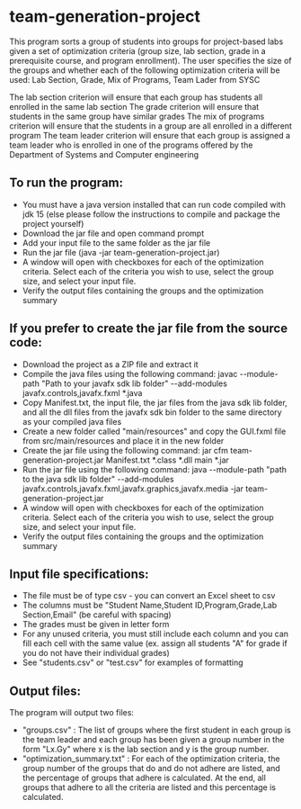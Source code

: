 # team-generation-project

This program sorts a group of students into groups for project-based labs given a 
set of optimization criteria (group size, lab section, grade in a prerequisite course, 
and program enrollment). The user specifies the size of the groups and whether each of 
the following optimization criteria will be used: Lab Section, Grade, Mix of Programs, Team Lader from SYSC

The lab section criterion will ensure that each group has students all enrolled in the same lab section
The grade criterion will ensure that students in the same group have similar grades
The mix of programs criterion will ensure that the students in a group are all enrolled in a different program
The team leader criterion will ensure that each group is assigned a team leader who is enrolled in one of the 
programs offered by the Department of Systems and Computer engineering


To run the program:
-
- You must have a java version installed that can run code compiled with jdk 15 (else please follow the instructions to compile and package the project yourself)
- Download the jar file and open command prompt 
- Add your input file to the same folder as the jar file
- Run the jar file (java -jar team-generation-project.jar)
- A window will open with checkboxes for each of the optimization criteria. Select each 
of the criteria you wish to use, select the group size, and select your input file.
- Verify the output files containing the groups and the optimization summary

If you prefer to create the jar file from the source code:
-
- Download the project as a ZIP file and extract it
- Compile the java files using the following command: javac --module-path "Path to your javafx sdk lib folder" --add-modules javafx.controls,javafx.fxml *.java
- Copy Manifest.txt, the input file, the jar files from the java sdk lib folder, and all the dll files from the javafx sdk bin folder to the same directory as your compiled java files
- Create a new folder called "main/resources" and copy the GUI.fxml file from src/main/resources and place it in the new folder
- Create the jar file using the following command: jar cfm team-generation-project.jar Manifest.txt *.class *.dll main *.jar
- Run the jar file using the following command: java --module-path "path to the java sdk lib folder" --add-modules javafx.controls,javafx.fxml,javafx.graphics,javafx.media -jar team-generation-project.jar
- A window will open with checkboxes for each of the optimization criteria. Select each 
of the criteria you wish to use, select the group size, and select your input file.
- Verify the output files containing the groups and the optimization summary

Input file specifications:
- 
- The file must be of type csv - you can convert an Excel sheet to csv
- The columns must be "Student Name,Student ID,Program,Grade,Lab Section,Email" 
(be careful with spacing)
- The grades must be given in letter form
- For any unused criteria, you must still include each column and you can fill 
each cell with the same value (ex. assign all students "A" for grade if you do 
not have their individual grades)
- See "students.csv" or "test.csv" for examples of formatting

Output files:
- 
The program will output two files:
- "groups.csv" : The list of groups where the first student in each group is 
the team leader and each group has been given a group number in the form "Lx.Gy" where 
x is the lab section and y is the group number.
- "optimization_summary.txt" : For each of the optimization criteria, the group number
of the groups that do and do not adhere are listed, and the percentage of groups that adhere is calculated.
At the end, all groups that adhere to all the criteria are listed and this percentage is calculated. 


